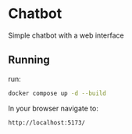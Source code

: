 # Chatbot

Simple chatbot with a web interface

## Running

run:

```bash
docker compose up -d --build
```

In your browser navigate to:

```
http://localhost:5173/
```
